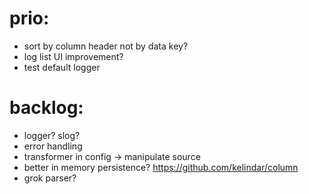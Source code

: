 # prio:

- sort by column header not by data key?
- log list UI improvement?
- test default logger

# backlog:

- logger? slog?
- error handling
- transformer in config -> manipulate source
- better in memory persistence? https://github.com/kelindar/column
- grok parser?
